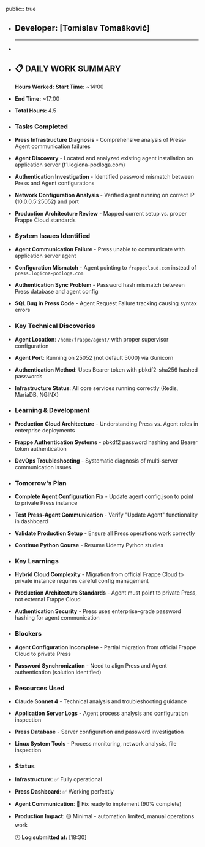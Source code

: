 public:: true

- ## Developer: [Tomislav Tomašković]
  
  ---
-
- ## **📋 DAILY WORK SUMMARY**
  
  **Hours Worked:**
  **Start Time:** ~14:00
- **End Time:** ~17:00
- **Total Hours:** 4.5
- ### **Tasks Completed**
- **Press Infrastructure Diagnosis** - Comprehensive analysis of Press-Agent communication failures
- **Agent Discovery** - Located and analyzed existing agent installation on application server (f1.logicna-podloga.com)
- **Authentication Investigation** - Identified password mismatch between Press and Agent configurations
- **Network Configuration Analysis** - Verified agent running on correct IP (10.0.0.5:25052) and port
- **Production Architecture Review** - Mapped current setup vs. proper Frappe Cloud standards
- ### **System Issues Identified**
- **Agent Communication Failure** - Press unable to communicate with application server agent
- **Configuration Mismatch** - Agent pointing to `frappecloud.com` instead of `press.logicna-podloga.com`
- **Authentication Sync Problem** - Password hash mismatch between Press database and agent config
- **SQL Bug in Press Code** - Agent Request Failure tracking causing syntax errors
- ### **Key Technical Discoveries**
- **Agent Location**: `/home/frappe/agent/` with proper supervisor configuration
- **Agent Port**: Running on 25052 (not default 5000) via Gunicorn
- **Authentication Method**: Uses Bearer token with pbkdf2-sha256 hashed passwords
- **Infrastructure Status**: All core services running correctly (Redis, MariaDB, NGINX)
- ### **Learning & Development**
- **Production Cloud Architecture** - Understanding Press vs. Agent roles in enterprise deployments
- **Frappe Authentication Systems** - pbkdf2 password hashing and Bearer token authentication
- **DevOps Troubleshooting** - Systematic diagnosis of multi-server communication issues
- ### **Tomorrow's Plan**
- **Complete Agent Configuration Fix** - Update agent config.json to point to private Press instance
- **Test Press-Agent Communication** - Verify "Update Agent" functionality in dashboard
- **Validate Production Setup** - Ensure all Press operations work correctly
- **Continue Python Course** - Resume Udemy Python studies
- ### **Key Learnings**
- **Hybrid Cloud Complexity** - Migration from official Frappe Cloud to private instance requires careful config management
- **Production Architecture Standards** - Agent must point to private Press, not external Frappe Cloud
- **Authentication Security** - Press uses enterprise-grade password hashing for agent communication
- ### **Blockers**
- **Agent Configuration Incomplete** - Partial migration from official Frappe Cloud to private Press
- **Password Synchronization** - Need to align Press and Agent authentication (solution identified)
- ### **Resources Used**
- **Claude Sonnet 4** - Technical analysis and troubleshooting guidance
- **Application Server Logs** - Agent process analysis and configuration inspection
- **Press Database** - Server configuration and password investigation
- **Linux System Tools** - Process monitoring, network analysis, file inspection
- ### **Status**
- **Infrastructure**: ✅ Fully operational
- **Press Dashboard**: ✅ Working perfectly
- **Agent Communication**: 🔄 Fix ready to implement (90% complete)
- **Production Impact**: 🟡 Minimal - automation limited, manual operations work
  
  🕓 **Log submitted at:** [18:30]